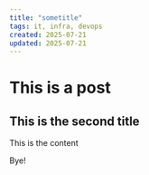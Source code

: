 ```yaml
---
title: "sometitle"
tags: it, infra, devops
created: 2025-07-21
updated: 2025-07-21
---
```


# This is a post

## This is the second title

This is the content

Bye!